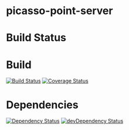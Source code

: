 picasso-point-server
====================

Build Status
====
Build
======
[![Build Status](https://travis-ci.org/acntech/picasso-point-server.svg?branch=develop)](https://travis-ci.org/acntech/picasso-point-server) [![Coverage Status](https://coveralls.io/repos/acntech/picasso-point-server/badge.png?branch=develop)](https://coveralls.io/r/acntech/picasso-point-server?branch=develop)

Dependencies
======
[![Dependency Status](https://david-dm.org/acntech/picasso-point-server.svg)](https://david-dm.org/acntech/picasso-point-server) [![devDependency Status](https://david-dm.org/acntech/picasso-point-server/dev-status.svg)](https://david-dm.org/acntech/picasso-point-server#info=devDependencies)
